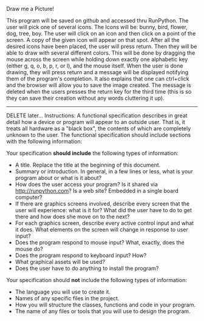 Draw me a Picture!

This program will be saved on github and accessed thru RunPython.
The user will pick one of several icons. The Icons will be: bunny, bird, flower, dog, tree, boy.
The user will click on an icon and then click on a point of the screen. A copy of the given icon will appear on that spot. After all the desired icons have been placed, the user will press return.
Then they will be able to draw with several different colors. This will be done by dragging the mouse across the screen while holding down exactly one alphabetic key (either g, q, o, b, p, r, or l), and the mouse itself.
When the user is done drawing, they will press return and a message will be displayed notifying them of the program's completion. It also explains that one can ctrl+click and the browser will allow you to save the image created.
The message is deleted when the users presses the return key for the third time (this is so they can save their creation without any words cluttering it up).

_________________________________________________________________________________
DELETE later...
Instructions:
A functional specification describes in great detail how a device or program will appear to an
outside user. That is, it treats all hardware as a "black box", the contents of which are completely
unknown to the user. The functional specification should include sections with the following information:

Your specification **should include** the following types of information:

* A title. Replace the title at the beginning of this document.
* Summary or introduction. In general, in a few lines or less, what is your program about or what is it about?
* How does the user access your program? Is it shared via http://runpython.com? Is a web site? Embedded in 
  a single board computer? 
* If there are graphics screens involved, describe every screen that the user will experience: what is it for? 
  What did the user have to do to get there and how does she move on to the next?
* For each graphics screen, describe every active control input and what it does. What elements on the screen will
  change in response to user input?
* Does the program respond to mouse input? What, exactly, does the mouse do?
* Does the program respond to keyboard input? How?
* What graphical assets will be used?
* Does the user have to do anything to install the program?

Your specification should **not** include the following types of information:

* The language you will use to create it.
* Names of any specific files in the project.
* How you will structure the classes, functions and code in your program.
* The name of any files or tools that you will use to design the program.
